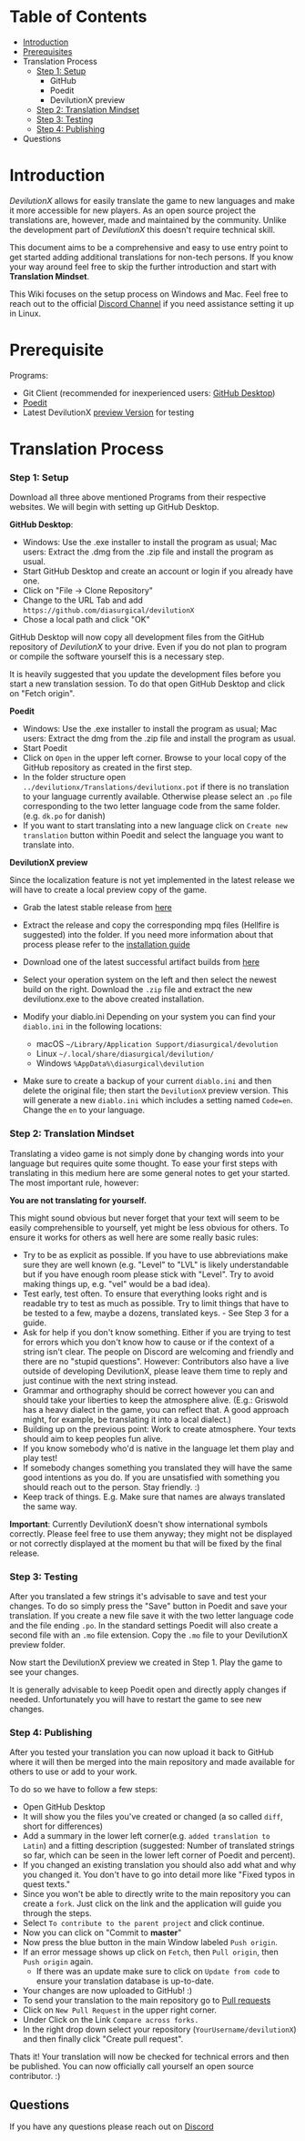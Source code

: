 # Table of Contents
* [Introduction](#introduction)
* [Prerequisites](#perquisites)
* Translation Process
	* [Step 1: Setup](#step-1-setup)
        * GitHub
        * Poedit
        * DevilutionX preview
	* [Step 2: Translation Mindset](#step-2-translation-mindset)
	* [Step 3: Testing](#step-3-testing)
	* [Step 4: Publishing](#step-4-publishing)
* Questions

# Introduction

_DevilutionX_ allows for easily translate the game to new languages and make it more accessible for new players. As an open source project the translations are, however, made and maintained by the community. Unlike the development part of _DevilutionX_ this doesn't require technical skill.

This document aims to be a comprehensive and easy to use entry point to get started adding additional translations for non-tech persons. If you know your way around feel free to skip the further introduction and start with **Translation Mindset**.

This Wiki focuses on the setup process on Windows and Mac. Feel free to reach out to the official [Discord Channel](https://discord.gg/YQKCAYQ) if you need assistance setting it up in Linux.

# Prerequisite

Programs:
* Git Client (recommended for inexperienced users: [GitHub Desktop](https://desktop.github.com/))
* [Poedit](https://poedit.net/)
* Latest DevilutionX [preview Version](https://github.com/diasurgical/devilutionX/actions?query=branch%3Amaster+is%3Asuccess) for testing

# Translation Process

### Step 1: Setup

Download all three above mentioned Programs from their respective websites. We will begin with setting up GitHub Desktop.

**GitHub Desktop**:
- Windows: Use the .exe installer to install the program as usual; Mac users: Extract the .dmg from the .zip file and install the program as usual. 
- Start GitHub Desktop and create an account or login if you already have one.
- Click on "File -> Clone Repository"
- Change to the URL Tab and add `https://github.com/diasurgical/devilutionX`
- Chose a local path and click "OK"

GitHub Desktop will now copy all development files from the GitHub repository of _DevilutionX_ to your drive. Even if you do not plan to program or compile the software yourself this is a necessary step.

It is heavily suggested that you update the development files before you start a new translation session. To do that open GitHub Desktop and click on "Fetch origin". 

**Poedit**
- Windows: Use the .exe installer to install the program as usual; Mac users: Extract the dmg from the .zip file and install the program as usual. 
- Start Poedit 
- Click on `Open` in the upper left corner. Browse to your local copy of the GitHub repository as created in the first step.
- In the folder structure open `../devilutionx/Translations/devilutionx.pot` if there is no translation to your language currently available. Otherwise please select an `.po` file corresponding to the two letter language code from the same folder. (e.g. `dk.po` for danish)
- If you want to start translating into a new language click on `Create new translation` button within Poedit and select the language you want to translate into. 

**DevilutionX preview**

Since the localization feature is not yet implemented in the latest release we will have to create a local preview copy of the game. 

- Grab the latest stable release from [here](https://github.com/diasurgical/devilutionX/releases)
- Extract the release and copy the corresponding mpq files (Hellfire is suggested) into the folder. If you need more information about that process please refer to the [installation guide](https://github.com/diasurgical/devilutionX/blob/master/docs/installing.md)
- Download one of the latest successful artifact builds from [here](https://github.com/diasurgical/devilutionX/actions?query=branch%3Amaster+is%3Asuccess)
- Select your operation system on the left and then select the newest build on the right. Download the `.zip` file and extract the new devilutionx.exe to the above created installation.
- Modify your diablo.ini Depending on your system you can find your `diablo.ini` in the following locations:

	- macOS `~/Library/Application Support/diasurgical/devolution`
	- Linux `~/.local/share/diasurgical/devilution/`
	- Windows `%AppData%\diasurgical\devilution`

- Make sure to create a backup of your current `diablo.ini` and then delete the original file; then start the `DevilutionX` preview version. This will generate a new `diablo.ini` which includes a setting named `Code=en`. Change the `en` to your language.

### Step 2: Translation Mindset

Translating a video game is not simply done by changing words into your language but requires quite some thought. To ease your first steps with translating in this medium here are some general notes to get your started. The most important rule, however: 

**You are not translating for yourself.**

This might sound obvious but never forget that your text will seem to be easily comprehensible to yourself, yet might be less obvious for others. To ensure it works for others as well here are some really basic rules:

* Try to be as explicit as possible. If you have to use abbreviations make sure they are well known (e.g. "Level" to "LVL" is likely understandable but if you have enough room please stick with "Level". Try to avoid making things up, e.g. "vel" would be a bad idea).
* Test early, test often. To ensure that everything looks right and is readable try to test as much as possible. Try to limit things that have to be tested to a few, maybe a dozens, translated keys. - See Step 3 for a guide.
* Ask for help if you don't know something. Either if you are trying to test for errors which you don't know how to cause or if the context of a string isn't clear. The people on Discord are welcoming and friendly and there are no "stupid questions". However: Contributors also have a live outside of developing DevilutionX, please leave them time to reply and just continue with the next string instead.
* Grammar and orthography should be correct however you can and should take your liberties to keep the atmosphere alive. (E.g.: Griswold has a heavy dialect in the game, you can reflect that. A good approach might, for example, be translating it into a local dialect.)
* Building up on the previous point: Work to create atmosphere. Your texts should aim to keep peoples fun alive.
* If you know somebody who'd is native in the language let them play and play test!
* If somebody changes something you translated they will have the same good intentions as you do. If you are unsatisfied with something you should reach out to the person. Stay friendly. :) 
* Keep track of things. E.g. Make sure that names are always translated the same way.

**Important**: Currently DevilutionX doesn't show international symbols correctly. Please feel free to use them anyway; they might not be displayed or not correctly displayed at the moment bu that will be fixed by the final release.

### Step 3: Testing

After you translated a few strings it's advisable to save and test your changes. To do so simply press the "Save" button in Poedit and save your translation. If you create a new file save it with the two letter language code and the file ending `.po`. In the standard settings Poedit will also create a second file with an `.mo` file extension. Copy the `.mo` file to your DevilutionX preview folder.

Now start the DevilutionX preview we created in Step 1. Play the game to see your changes. 

It is generally advisable to keep Poedit open and directly apply changes if needed. Unfortunately you will have to restart the game to see new changes.

### Step 4: Publishing

After you tested your translation you can now upload it back to GitHub where it will then be merged into the main repository and made available for others to use or add to your work.

To do so we have to follow a few steps:

- Open GitHub Desktop
- It will show you the files you've created or changed (a so called `diff`, short for differences)
- Add a summary in the lower left corner(e.g. `added translation to Latin`) and a fitting description (suggested: Number of translated strings so far, which can be seen in the lower left corner of Poedit and percent).
- If you changed an existing translation you should also add what and why you changed it. You don't have to go into detail more like "Fixed typos in quest texts."
- Since you won't be able to directly write to the main repository you can create a `fork`. Just click on the link and the application will guide you through the steps.
- Select `To contribute to the parent project` and click continue.
- Now you can click on "Commit to **master**"
- Now press the blue button in the main Window labeled `Push origin`.
- If an error message shows up click on `Fetch`, then `Pull origin`, then `Push origin` again.
    - If there was an update make sure to click on `Update from code` to ensure your translation database is up-to-date.
- Your changes are now uploaded to GitHub! :) 
- To send your translation to the main repository go to [Pull requests](https://github.com/diasurgical/devilutionX/pulls)
- Click on `New Pull Request` in the upper right corner.
- Under Click on the Link `Compare across forks.`
- In the right drop down select your repository (`YourUsername/devilutionX`) and then finally click "Create pull request". 

Thats it! Your translation will now be checked for technical errors and then be published. You can now officially call yourself an open source contributor. :) 

## Questions

If you have any questions please reach out on [Discord](https://discord.gg/YQKCAYQ)